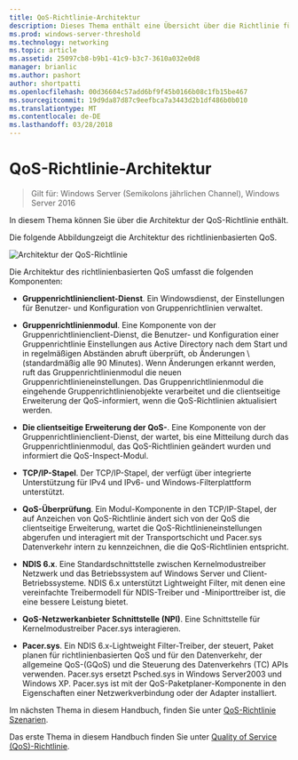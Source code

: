 ```yaml
---
title: QoS-Richtlinie-Architektur
description: Dieses Thema enthält eine Übersicht über die Richtlinie für Quality of Service (QoS), können Sie mithilfe einer Gruppenrichtlinie um Datenverkehr Netzwerkbandbreite von bestimmten Anwendungen und Diensten in Windows Server2016 priorisieren.
ms.prod: windows-server-threshold
ms.technology: networking
ms.topic: article
ms.assetid: 25097cb8-b9b1-41c9-b3c7-3610a032e0d8
manager: brianlic
ms.author: pashort
author: shortpatti
ms.openlocfilehash: 00d36604c57add6bf9f45b0166b08c1fb15be467
ms.sourcegitcommit: 19d9da87d87c9eefbca7a3443d2b1df486b0b010
ms.translationtype: MT
ms.contentlocale: de-DE
ms.lasthandoff: 03/28/2018
---
```

# <a name="qos-policy-architecture"></a>QoS-Richtlinie-Architektur

>Gilt für: Windows Server (Semikolons jährlichen Channel), Windows Server 2016

In diesem Thema können Sie über die Architektur der QoS-Richtlinie enthält.

Die folgende Abbildungzeigt die Architektur des richtlinienbasierten QoS.

![Architektur der QoS-Richtlinie](../../media/QoS/QoS-Policy-Architecture.jpg)

Die Architektur des richtlinienbasierten QoS umfasst die folgenden Komponenten:

- **Gruppenrichtlinienclient-Dienst**. Ein Windowsdienst, der Einstellungen für Benutzer- und Konfiguration von Gruppenrichtlinien verwaltet.

- **Gruppenrichtlinienmodul**. Eine Komponente von der Gruppenrichtlinienclient-Dienst, die Benutzer- und Konfiguration einer Gruppenrichtlinie Einstellungen aus Active Directory nach dem Start und in regelmäßigen Abständen abruft überprüft, ob Änderungen \ (standardmäßig alle 90 Minutes\). Wenn Änderungen erkannt werden, ruft das Gruppenrichtlinienmodul die neuen Gruppenrichtlinieneinstellungen. Das Gruppenrichtlinienmodul die eingehende Gruppenrichtlinienobjekte verarbeitet und die clientseitige Erweiterung der QoS-informiert, wenn die QoS-Richtlinien aktualisiert werden.

- **Die clientseitige Erweiterung der QoS-**. Eine Komponente von der Gruppenrichtlinienclient-Dienst, der wartet, bis eine Mitteilung durch das Gruppenrichtlinienmodul, das QoS-Richtlinien geändert wurden und informiert die QoS-Inspect-Modul.

- **TCP/IP-Stapel**. Der TCP/IP-Stapel, der verfügt über integrierte Unterstützung für IPv4 und IPv6- und Windows-Filterplattform unterstützt. 

- **QoS-Überprüfung**. Ein Modul-Komponente in den TCP/IP-Stapel, der auf Anzeichen von QoS-Richtlinie ändert sich von der QoS die clientseitige Erweiterung, wartet die QoS-Richtlinieneinstellungen abgerufen und interagiert mit der Transportschicht und Pacer.sys Datenverkehr intern zu kennzeichnen, die die QoS-Richtlinien entspricht.

- **NDIS 6.x**. Eine Standardschnittstelle zwischen Kernelmodustreiber Netzwerk und das Betriebssystem auf Windows Server und Client-Betriebssysteme. NDIS 6.x unterstützt Lightweight Filter, mit denen eine vereinfachte Treibermodell für NDIS-Treiber und -Miniporttreiber ist, die eine bessere Leistung bietet.

- **QoS-Netzwerkanbieter Schnittstelle \(NPI\)**. Eine Schnittstelle für Kernelmodustreiber Pacer.sys interagieren.

- **Pacer.sys**. Ein NDIS 6.x-Lightweight Filter-Treiber, der steuert, Paket planen für richtlinienbasierten QoS und für den Datenverkehr, der allgemeine QoS-\(GQoS\) und die Steuerung des Datenverkehrs \(TC\) APIs verwenden. Pacer.sys ersetzt Psched.sys in Windows Server2003 und Windows XP. Pacer.sys ist mit der QoS-Paketplaner-Komponente in den Eigenschaften einer Netzwerkverbindung oder der Adapter installiert.

Im nächsten Thema in diesem Handbuch, finden Sie unter [QoS-Richtlinie Szenarien](qos-policy-scenarios.md).

Das erste Thema in diesem Handbuch finden Sie unter [Quality of Service (QoS)-Richtlinie](qos-policy-top.md).

